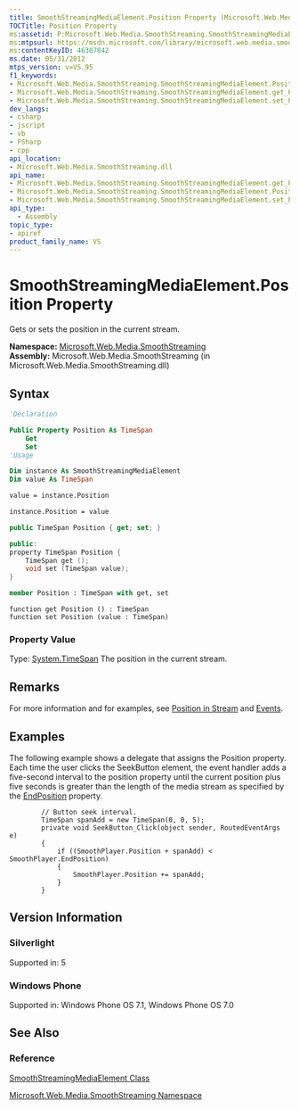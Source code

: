 ```yaml
---
title: SmoothStreamingMediaElement.Position Property (Microsoft.Web.Media.SmoothStreaming)
TOCTitle: Position Property
ms:assetid: P:Microsoft.Web.Media.SmoothStreaming.SmoothStreamingMediaElement.Position
ms:mtpsurl: https://msdn.microsoft.com/library/microsoft.web.media.smoothstreaming.smoothstreamingmediaelement.position(v=VS.95)
ms:contentKeyID: 46307842
ms.date: 05/31/2012
mtps_version: v=VS.95
f1_keywords:
- Microsoft.Web.Media.SmoothStreaming.SmoothStreamingMediaElement.Position
- Microsoft.Web.Media.SmoothStreaming.SmoothStreamingMediaElement.get_Position
- Microsoft.Web.Media.SmoothStreaming.SmoothStreamingMediaElement.set_Position
dev_langs:
- csharp
- jscript
- vb
- FSharp
- cpp
api_location:
- Microsoft.Web.Media.SmoothStreaming.dll
api_name:
- Microsoft.Web.Media.SmoothStreaming.SmoothStreamingMediaElement.get_Position
- Microsoft.Web.Media.SmoothStreaming.SmoothStreamingMediaElement.Position
- Microsoft.Web.Media.SmoothStreaming.SmoothStreamingMediaElement.set_Position
api_type:
  - Assembly
topic_type:
- apiref
product_family_name: VS
---
```


# SmoothStreamingMediaElement.Position Property

Gets or sets the position in the current stream.

**Namespace:**  [Microsoft.Web.Media.SmoothStreaming](microsoft-web-media-smoothstreaming-namespace_1.md)  
**Assembly:**  Microsoft.Web.Media.SmoothStreaming (in Microsoft.Web.Media.SmoothStreaming.dll)

## Syntax

```vb
'Declaration

Public Property Position As TimeSpan
    Get
    Set
'Usage

Dim instance As SmoothStreamingMediaElement
Dim value As TimeSpan

value = instance.Position

instance.Position = value
```

```csharp
public TimeSpan Position { get; set; }
```

```cpp
public:
property TimeSpan Position {
    TimeSpan get ();
    void set (TimeSpan value);
}
```

``` fsharp
member Position : TimeSpan with get, set
```

```jscript
function get Position () : TimeSpan
function set Position (value : TimeSpan)
```

### Property Value

Type: [System.TimeSpan](https://msdn.microsoft.com/library/269ew577\(v=vs.95\))  
The position in the current stream.

## Remarks

For more information and for examples, see [Position in Stream](position-in-stream.md) and [Events](events.md).

## Examples

The following example shows a delegate that assigns the Position property. Each time the user clicks the SeekButton element, the event handler adds a five-second interval to the position property until the current position plus five seconds is greater than the length of the media stream as specified by the [EndPosition](smoothstreamingmediaelement-endposition-property-microsoft-web-media-smoothstreaming_1.md) property.

```
        // Button seek interval.
        TimeSpan spanAdd = new TimeSpan(0, 0, 5);
        private void SeekButton_Click(object sender, RoutedEventArgs e)
        {
            if ((SmoothPlayer.Position + spanAdd) < SmoothPlayer.EndPosition)
            {
                SmoothPlayer.Position += spanAdd;
            }
        }
```

## Version Information

### Silverlight

Supported in: 5  

### Windows Phone

Supported in: Windows Phone OS 7.1, Windows Phone OS 7.0  

## See Also

### Reference

[SmoothStreamingMediaElement Class](smoothstreamingmediaelement-class-microsoft-web-media-smoothstreaming_1.md)

[Microsoft.Web.Media.SmoothStreaming Namespace](microsoft-web-media-smoothstreaming-namespace_1.md)
